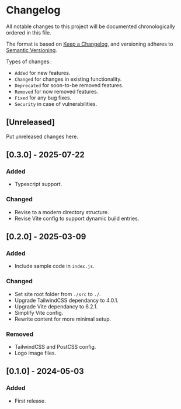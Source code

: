 # Changelog

All notable changes to this project will be documented chronologically ordered
in this file.

The format is based on [Keep a Changelog](https://keepachangelog.com/en/1.0.0/),
and versioning adheres to [Semantic Versioning](https://semver.org/spec/v2.0.0.html).

Types of changes:
-   `Added` for new features.
-   `Changed` for changes in existing functionality.
-   `Deprecated` for soon-to-be removed features.
-   `Removed` for now removed features.
-   `Fixed` for any bug fixes.
-   `Security` in case of vulnerabilities.

## [Unreleased]

Put unreleased changes here.

## [0.3.0] - 2025-07-22
### Added
- Typescript support.

### Changed
- Revise to a modern directory structure.
- Revise Vite config to support dynamic build entries.

## [0.2.0] - 2025-03-09
### Added
- Include sample code in `index.js`.

### Changed
- Set site root folder from `./src` to `./`.
- Upgrade TailwindCSS dependancy to 4.0.1.
- Upgrade Vite dependancy to 6.2.1.
- Simplify Vite config.
- Rewrite content for more minimal setup.

### Removed
- TailwindCSS and PostCSS config.
- Logo image files.

## [0.1.0] - 2024-05-03
### Added
- First release.
